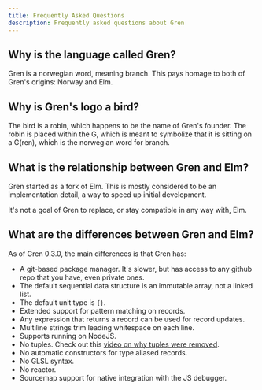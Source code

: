 ```yaml
---
title: Frequently Asked Questions
description: Frequently asked questions about Gren
---
```


## Why is the language called Gren?

Gren is a norwegian word, meaning branch. This pays homage to both of Gren's origins: Norway and Elm.

## Why is Gren's logo a bird?

The bird is a robin, which happens to be the name of Gren's founder. The robin is placed within the G, which is meant to symbolize that it is sitting on a G(ren), which is the norwegian word for branch.

## What is the relationship between Gren and Elm?

Gren started as a fork of Elm. This is mostly considered to be an implementation detail, a way to speed up initial development.

It's not a goal of Gren to replace, or stay compatible in any way with, Elm.

## What are the differences between Gren and Elm?

As of Gren 0.3.0, the main differences is that Gren has:

* A git-based package manager. It's slower, but has access to any github repo that you have, even private ones.
* The default sequential data structure is an immutable array, not a linked list.
* The default unit type is `{}`.
* Extended support for pattern matching on records.
* Any expression that returns a record can be used for record updates.
* Multiline strings trim leading whitespace on each line.
* Supports running on NodeJS.
* No tuples. Check out this [video on why tuples were removed](https://youtu.be/Sl9HHo1qDk0?si=wiJjSEMyl0f6HqTn).
* No automatic constructors for type aliased records.
* No GLSL syntax.
* No reactor.
* Sourcemap support for native integration with the JS debugger.
